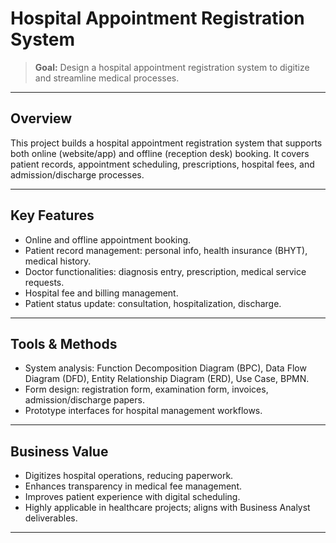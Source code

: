 # Hospital Appointment Registration System  

> **Goal:** Design a hospital appointment registration system to digitize and streamline medical processes.  

---

## Overview  
This project builds a hospital appointment registration system that supports both online (website/app) and offline (reception desk) booking. It covers patient records, appointment scheduling, prescriptions, hospital fees, and admission/discharge processes.  

---

## Key Features  
- Online and offline appointment booking.  
- Patient record management: personal info, health insurance (BHYT), medical history.  
- Doctor functionalities: diagnosis entry, prescription, medical service requests.  
- Hospital fee and billing management.  
- Patient status update: consultation, hospitalization, discharge.  

---

## Tools & Methods  
- System analysis: Function Decomposition Diagram (BPC), Data Flow Diagram (DFD), Entity Relationship Diagram (ERD), Use Case, BPMN.  
- Form design: registration form, examination form, invoices, admission/discharge papers.  
- Prototype interfaces for hospital management workflows.  

---

## Business Value  
- Digitizes hospital operations, reducing paperwork.  
- Enhances transparency in medical fee management.  
- Improves patient experience with digital scheduling.  
- Highly applicable in healthcare projects; aligns with Business Analyst deliverables.  

---
